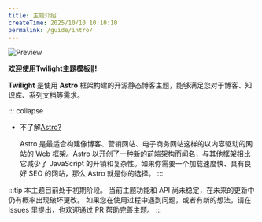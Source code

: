 ```yaml
---
title: 主题介绍
createTime: 2025/10/10 10:10:10
permalink: /guide/intro/
---
```



![Preview](/image.jpg)

**欢迎使用Twilight主题模板👏!**  


**Twilight** 是使用 **Astro** 框架构建的开源静态博客主题，能够满足您对于博客、知识库、系列文档等需求。

<LinkCard title="👉 去 GitHub 点个 ⭐ 支持一下" href="https://github.com/Spr-Aachen/Twilight">
</LinkCard>


::: collapse
- 不了解[Astro?](https://astro.build)

    Astro 是最适合构建像博客、营销网站、电子商务网站这样的以内容驱动的网站的 Web 框架。Astro 以开创了一种新的前端架构而闻名，与其他框架相比它减少了 JavaScript 的开销和复杂性。如果你需要一个加载速度快、具有良好 SEO 的网站，那么 Astro 就是你的选择。
:::


:::tip
本主题目前处于初期阶段。
当前主题功能和 API 尚未稳定，在未来的更新中仍有概率出现破坏更改。
如果您在使用过程中遇到问题，或者有新的想法，请在 Issues 里提出，也欢迎通过 PR 帮助完善主题。
:::